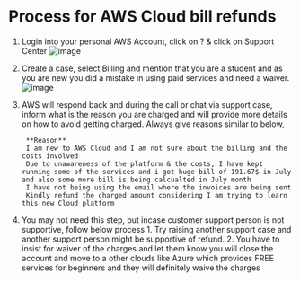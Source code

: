 # Process for AWS Cloud bill refunds

1. Login into your personal AWS Account, click on ? & click on Support Center
        ![image](https://github.com/HandsOnDevOpsTraining/cloud-bill-refunds/assets/129347802/5e8da7c6-8f40-4a82-b7af-cef049813a37)

2. Create a case, select Billing and mention that you are a student and as you are new you did a mistake in using paid services and need a waiver.
        ![image](https://github.com/HandsOnDevOpsTraining/cloud-bill-refunds/assets/129347802/b7dc634f-9b60-4ecf-bdb2-9201e4ae07cf)

3. AWS will respond back and during the call or chat via support case, inform what is the reason you are charged and will provide more details on how to avoid getting charged.
        Always give reasons similar to below,
   
        **Reason**
        I am new to AWS Cloud and I am not sure about the billing and the costs involved
        Due to unawareness of the platform & the costs, I have kept running some of the services and i got huge bill of 191.67$ in July and also some more bill is being calcualted in July month
        I have not being using the email where the invoices are being sent
        Kindly refund the charged amount considering I am trying to learn this new Cloud platform

5. You may not need this step, but incase customer support person is not supportive,  follow below process
        1. Try raising another support case and another support person might be supportive of refund.
        2. You have to insist for waiver of the charges and let them know you will close the account and move to a other clouds like Azure which provides FREE services for beginners and they will definitely waive the charges
